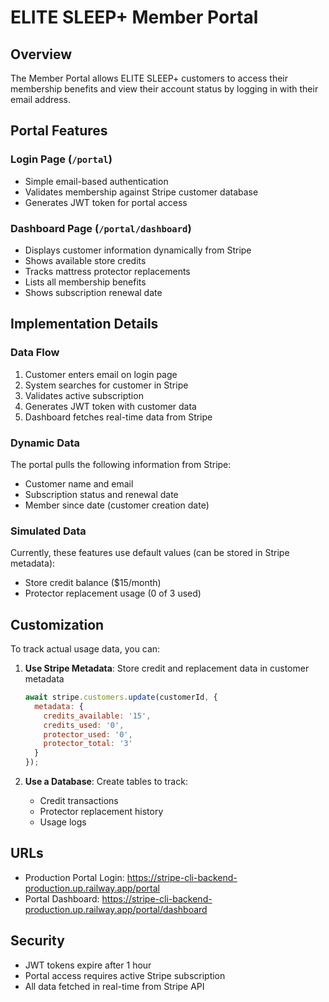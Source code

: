 # ELITE SLEEP+ Member Portal

## Overview

The Member Portal allows ELITE SLEEP+ customers to access their membership benefits and view their account status by logging in with their email address.

## Portal Features

### Login Page (`/portal`)
- Simple email-based authentication
- Validates membership against Stripe customer database
- Generates JWT token for portal access

### Dashboard Page (`/portal/dashboard`)
- Displays customer information dynamically from Stripe
- Shows available store credits
- Tracks mattress protector replacements
- Lists all membership benefits
- Shows subscription renewal date

## Implementation Details

### Data Flow
1. Customer enters email on login page
2. System searches for customer in Stripe
3. Validates active subscription
4. Generates JWT token with customer data
5. Dashboard fetches real-time data from Stripe

### Dynamic Data
The portal pulls the following information from Stripe:
- Customer name and email
- Subscription status and renewal date
- Member since date (customer creation date)

### Simulated Data
Currently, these features use default values (can be stored in Stripe metadata):
- Store credit balance ($15/month)
- Protector replacement usage (0 of 3 used)

## Customization

To track actual usage data, you can:

1. **Use Stripe Metadata**: Store credit and replacement data in customer metadata
   ```javascript
   await stripe.customers.update(customerId, {
     metadata: {
       credits_available: '15',
       credits_used: '0',
       protector_used: '0',
       protector_total: '3'
     }
   });
   ```

2. **Use a Database**: Create tables to track:
   - Credit transactions
   - Protector replacement history
   - Usage logs

## URLs

- Production Portal Login: https://stripe-cli-backend-production.up.railway.app/portal
- Portal Dashboard: https://stripe-cli-backend-production.up.railway.app/portal/dashboard

## Security

- JWT tokens expire after 1 hour
- Portal access requires active Stripe subscription
- All data fetched in real-time from Stripe API
